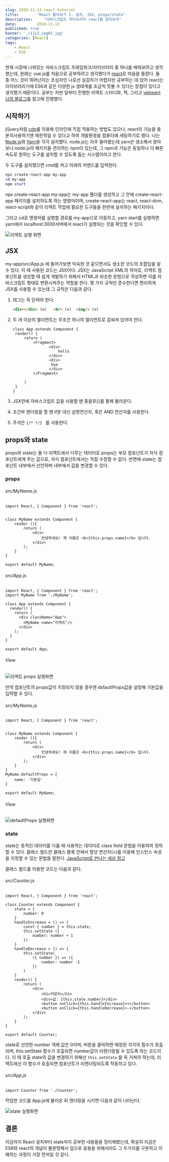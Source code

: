 ```yaml
---
slug: 2018-11-13-react-tutorial
title:        "React 톺아보기 1. 설치, JSX, props/state"
description:     "자바스크립트 라이브러리 react를 알아보자"
date:         2018-11-13
published: true
banner: './1113_img01.jpg'
categories: [React]
tags:
    - React
    - ES6
---
```




현재 시장에 나와있는 자바스크립트 프레임워크/라이브러리 중 하나를 배워보려고 생각했는데, 원래는 vue.js를 처음으로 공부하려고 생각했다가 [react](https://reactjs.org/)로 마음을 돌렸다. 둘 중 어느 것이 뛰어난지는 초심자인 나로선 실감하기 어렵지만 공부하는 데 있어 react는 라이브러리기에 ES6과 같은 다양한 js 생태계를 조금씩 맛볼 수 있다는 장점이 있다고 생각했기 때문이다. 공부는 저번 달부터 진행한 리액트 스터디와, 책, 그리고 [velopert님의 블로그](https://velopert.com/3613)를 참고해 진행했다.



## 시작하기

jQuery처럼 [cdn](https://react-cn.github.io/react/downloads.html)를 이용해 인라인에 직접 적용하는 방법도 있으나, react의 기능을 충분히사용하기엔 제한적일 수 있다고 하여 개발환경을 컴퓨터에 세팅하기로 했다. 나는 [Node.js](https://nodejs.org/en/)와 [Yarn](https://yarnpkg.com/en/)을 각각 설치헀다. node.js는 자주 들어봤는데 yarn은 생소해서 찾아보니 node.js의 패키지들 관리하는 npm이 있는데, 그 npm과 기능은 동일하나 더 빠른 속도로 원하는 도구를 설치할 수 있도록 돕는 시스템이라고 한다. 



두 도구를 설치했으면 cmd를 켜고 아래의 커맨드를 입력한다.

```powershell
npx create-react-app my-app
cd my-app
npm start
```



npx create-react-app my-app는 my-app 폴더를 생성하고 그 안에 create-react-app 패키지를 설치하도록 하는 명령어이며, create-react-app는 react, react-dom, react-script와 같이 리액트 작업에 필요한 도구들을 한번에 설치하는 패키지이다. 

그리고  cd로 명령어를 실행할 경로를 my-app으로 이동하고,  yarn start를 실행하면 yarn에서 localhost:3000서버에서 react가 실행되는 것을 확인할 수 있다. 

![리액트 실행 화면](./1113_img01.jpg)



## JSX

my-app/src/App.js 에 들어가보면 익숙한 것 같으면서도 생소한 코드의 조합임을 알 수 있다. 이 때 사용된 코드는 JSX이다. JSX는 JavaScript XML의 약자로, 리액트 컴포넌트를 생성할 때 쉽게 개발하기 위해서 HTML과 비슷한 문법으로 작성하면 이를 자바스크립트 형태로 변환시켜주는 역할을 한다. 몇 가지 규칙만 준수한다면 편리하게 JSX를 사용할 수 있는데 그 규칙은 다음과 같다.

1. 태그는 꼭 닫혀야 한다. 

   ```html
   <div></div> (o)   <br> (x)  <img/> (o)
   ```

2. 두 개 이상의 엘리먼트는 무조건 하나의 엘리먼트로 감싸져 있어야 한다.

   ```react
   class App extends Component {
   	render() {
   		return (
   			<Fragment>
                   <div>
                       hello
                   </div>
                   <div>
                   	bye
                   </div>
   			</Fragment>
               
   		)
   	}
   }
   ```

3. JSX안에 자바스크립트 값을 사용할 땐 중괄호{}를 통해 불러온다.

4. 조건부 렌더링을 할 땐 if문 대신 삼항연산자, 혹은 AND 연산자를 사용한다.

5. 주석은 ```{/* */} ``` 를 사용한다.



## props와 state

props와 state는 둘 다 리액트에서 다루는 데이터로 props는 부모 컴포넌트가 자식 컴포넌트에게 주는 값으로, 자식 컴포넌트에서는 직접 수정할 수 없다. 반면에 state는 컴포넌트 내부에서 선언하며 내부에서 값을 변경할 수 있다.

### props

###### src/MyName.js

```react
import React, { Component } from 'react';


class MyName extends Component {
    render (){
        return (
            <div>
                안녕하세요! 제 이름은 <b>{this.props.name}</b> 입니다.
            </div>
        );
    }
}

export default MyName;
```



###### src/App.js

```react
import React, { Component } from 'react';
import MyName from './MyName';

class App extends Component {
  render() {
    return (
      <div className="App">
        <MyName name="리액트"/>
      </div>
    );
  }
}

export default App;
```



###### View

![리액트 props 실행화면](./1113_img02.png)



만약 컴포넌트의 props값이 지정되지 않을 경우엔 dsfaultProps값을 설정해 기본값을 입력할 수 있다.



###### src/MyName.js

```react
import React, { Component } from 'react';


class MyName extends Component {
    render (){
        return (
            <div>
                안녕하세요! 제 이름은 <b>{this.props.name}</b> 입니다.
            </div>
        );
    }
}
MyName.defaultProps = {
    name: '기본값'
}

export default MyName;
```



###### View

![defaultProps 실행화면](./1113_img03.png)



### state

state는 동적인 데이터를 다룰 때 사용하는 데이터로 class field 문법을 이용하여 정의할 수 있다. 클래스 필드란 클래스 블록 안에서 할당 연산자(=)를 이용해 인스턴스 속성을 지정할 수 있는 문법을 말한다. [JavaScript로 만나는 세상 참고](https://helloworldjavascript.net/pages/270-class.html) 

클래스 필드를 이용한 코드는 다음과 같다.



###### src/Counter.js

```react
import React, { Component } from 'react';

class Counter extends Component {
    state = {
        number: 0
    }
    handleIncrease = () => {
        const { number } = this.state;
        this.setState ({
            number: number + 1
        })
    }
    handleDecrease = () => {
        this.setState(
            ({ number }) => ({
                number: number -1
            })
        )
    }
    render() {
        return (
            <div>
                <h1>카운터</h1>
                <div>값: {this.state.number}</div>
                <button onClick={this.handleIncrease}>+</button>
                <button onClick={this.handleDecrease}>-</button>
            </div>
        );
    }
}

export default Counter;
```

state로 선언한 number 객체 값은 0이며, 버튼을 클릭하면 매칭된 각각의 함수가 호출되며, this.setState 함수가 호출되면 number값이 리렌더링될 수 있도록 하는 코드이다. 이 때 호출 state의 값을 변경하기 위해선 ```this.setState``` 를 꼭 거쳐야 하는데, 리액트에선 이 함수가 호출되면 컴포넌트가 리렌더링되도록 작동하고 있다.



###### src/App.js

```react
import Counter from './Counter';
```



작업한 코드를 App.js에 불러온 뒤 렌더링을 시키면 다음과 같이 나타난다.

![state 실행화면](./1113_img04.png)



## 결론

지금까지 React 설치부터 state까지 공부한 내용들을 정리해봤는데, 확실히 지금은 ES6와 react의 개념이 불분명해서 앞으로 응용을 위해서라도 그 두가지를 구분하고 이해하는 과정이 가장 먼저일 것 같다. 